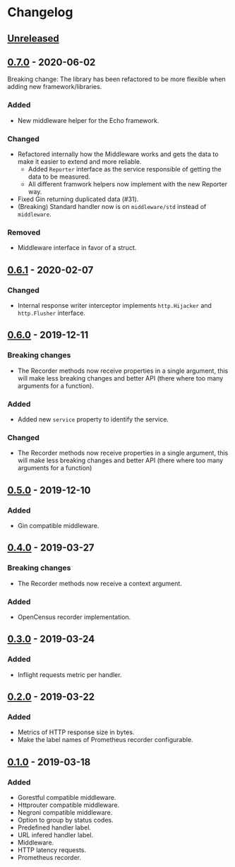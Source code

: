 # Changelog

## [Unreleased]

## [0.7.0] - 2020-06-02

Breaking change: The library has been refactored to be more flexible when adding new framework/libraries.

### Added

- New middleware helper for the Echo framework.

### Changed

- Refactored internally how the Middleware works and gets the data to make it easier to extend and more reliable.
  - Added `Reporter` interface as the service responsible of getting the data to be measured.
  - All different framwork helpers now implement with the new Reporter way.
- Fixed Gin returning duplicated data (#31).
- (Breaking) Standard handler now is on `middleware/std` instead of `middleware`.

### Removed

- Middleware interface in favor of a struct.

## [0.6.1] - 2020-02-07

### Changed

- Internal response writer interceptor implements `http.Hijacker` and `http.Flusher` interface.

## [0.6.0] - 2019-12-11

### Breaking changes

- The Recorder methods now receive properties in a single argument, this will make less breaking changes and better API (there where too many arguments for a function).

### Added

- Added new `service` property to identify the service.

### Changed

- The Recorder methods now receive properties in a single argument, this will make less breaking changes and better API (there where too many arguments for a function)

## [0.5.0] - 2019-12-10

### Added

- Gin compatible middleware.

## [0.4.0] - 2019-03-27

### Breaking changes

- The Recorder methods now receive a context argument.

### Added

- OpenCensus recorder implementation.

## [0.3.0] - 2019-03-24

### Added

- Inflight requests metric per handler.

## [0.2.0] - 2019-03-22

### Added

- Metrics of HTTP response size in bytes.
- Make the label names of Prometheus recorder configurable.

## [0.1.0] - 2019-03-18

### Added

- Gorestful compatible middleware.
- Httprouter compatible middleware.
- Negroni compatible middleware.
- Option to group by status codes.
- Predefined handler label.
- URL infered handler label.
- Middleware.
- HTTP latency requests.
- Prometheus recorder.

[unreleased]: https://github.com/slok/go-http-metrics/compare/v0.7.0...HEAD
[0.7.0]: https://github.com/slok/go-http-metrics/compare/v0.6.1...v0.7.0
[0.6.1]: https://github.com/slok/go-http-metrics/compare/v0.6.0...v0.6.1
[0.6.0]: https://github.com/slok/go-http-metrics/compare/v0.5.0...v0.6.0
[0.5.0]: https://github.com/slok/go-http-metrics/compare/v0.4.0...v0.5.0
[0.4.0]: https://github.com/slok/go-http-metrics/compare/v0.3.0...v0.4.0
[0.3.0]: https://github.com/slok/go-http-metrics/compare/v0.2.0...v0.3.0
[0.2.0]: https://github.com/slok/go-http-metrics/compare/v0.1.0...v0.2.0
[0.1.0]: https://github.com/slok/go-http-metrics/releases/tag/v0.1.0
